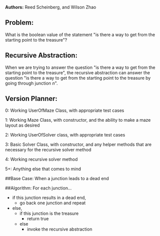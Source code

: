 **Authors:** Reed Scheinberg, and Wilson Zhao

## Problem:
What is the boolean value of the statement "is there a way to get from the starting point to the treasure"?

## Recursive Abstraction:
When we are trying to answer the question "is there a way to get from the starting point to the treasure", the recursive abstraction can answer the question "is there a way to get from the starting point to the treasure by going through junction *n*".

## Version Planner:
0: Working UserOfMaze Class, with appropriate test cases

1: Working Maze Class, with constructor, and the ability to make a maze layout as desired

2: Working UserOfSolver class, with appropriate test cases

3: Basic Solver Class, with constructor, and any helper methods that are necessary for the recursive solver method

4: Working recursive solver method

5+: Anything else that comes to mind

##Base Case:
When a junction leads to a dead end

##Algorithm:
For each junction...
- if this junction results in a dead end,
    - go back one junction and repeat
- else,
  - if this junction is the treasure
    - return true
  - else
    - invoke the recursive abstraction
